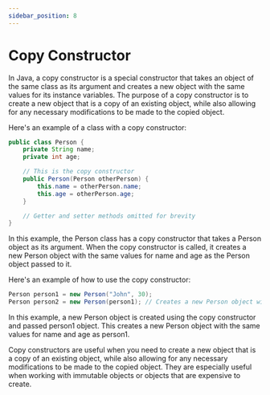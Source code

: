 ```yaml
---
sidebar_position: 8
---
```


# Copy Constructor

In Java, a copy constructor is a special constructor that takes an object of the same class as its argument and creates a new object with the same values for its instance variables. The purpose of a copy constructor is to create a new object that is a copy of an existing object, while also allowing for any necessary modifications to be made to the copied object.

Here's an example of a class with a copy constructor:

```java
public class Person {
    private String name;
    private int age;

    // This is the copy constructor
    public Person(Person otherPerson) {
        this.name = otherPerson.name;
        this.age = otherPerson.age;
    }

    // Getter and setter methods omitted for brevity
}
```

In this example, the Person class has a copy constructor that takes a Person object as its argument. When the copy constructor is called, it creates a new Person object with the same values for name and age as the Person object passed to it.

Here's an example of how to use the copy constructor:

```java
Person person1 = new Person("John", 30);
Person person2 = new Person(person1); // Creates a new Person object with the same values as person1
```

In this example, a new Person object is created using the copy constructor and passed person1 object. This creates a new Person object with the same values for name and age as person1.

Copy constructors are useful when you need to create a new object that is a copy of an existing object, while also allowing for any necessary modifications to be made to the copied object. They are especially useful when working with immutable objects or objects that are expensive to create.
